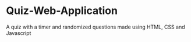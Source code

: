 # Quiz-Web-Application
A quiz with a timer and randomized questions made using HTML, CSS and Javascript
